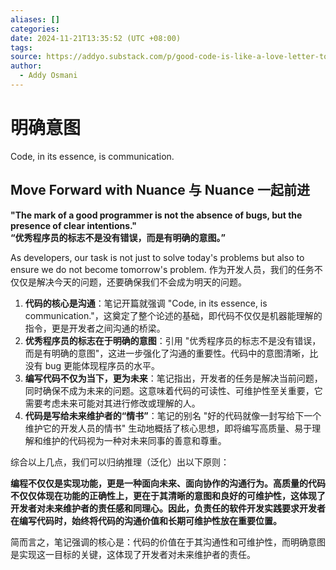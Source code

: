 ```yaml
---
aliases: []
categories: 
date: 2024-11-21T13:35:52 (UTC +08:00)
tags: 
source: https://addyo.substack.com/p/good-code-is-like-a-love-letter-to
author:
  - Addy Osmani
---
```

# 明确意图

Code, in its essence, is communication.

<!--more-->

## Move Forward with Nuance 与 Nuance 一起前进

**"The mark of a good programmer is not the absence of bugs, but the presence of clear intentions."  
“优秀程序员的标志不是没有错误，而是有明确的意图。”**

As developers, our task is not just to solve today's problems but also to ensure we do not become tomorrow's problem.   作为开发人员，我们的任务不仅仅是解决今天的问题，还要确保我们不会成为明天的问题。


1.  **代码的核心是沟通**：笔记开篇就强调 "Code, in its essence, is communication."，这奠定了整个论述的基础，即代码不仅仅是机器能理解的指令，更是开发者之间沟通的桥梁。
2.  **优秀程序员的标志在于明确的意图**：引用 "优秀程序员的标志不是没有错误，而是有明确的意图"，这进一步强化了沟通的重要性。代码中的意图清晰，比没有 bug 更能体现程序员的水平。
3.  **编写代码不仅为当下，更为未来**：笔记指出，开发者的任务是解决当前问题，同时确保不成为未来的问题。这意味着代码的可读性、可维护性至关重要，它需要考虑未来可能对其进行修改或理解的人。
4.  **代码是写给未来维护者的“情书”**：笔记的别名 "好的代码就像一封写给下一个维护它的开发人员的情书" 生动地概括了核心思想，即将编写高质量、易于理解和维护的代码视为一种对未来同事的善意和尊重。

综合以上几点，我们可以归纳推理（泛化）出以下原则：

**编程不仅仅是实现功能，更是一种面向未来、面向协作的沟通行为。高质量的代码不仅仅体现在功能的正确性上，更在于其清晰的意图和良好的可维护性，这体现了开发者对未来维护者的责任感和同理心。因此，负责任的软件开发实践要求开发者在编写代码时，始终将代码的沟通价值和长期可维护性放在重要位置。**

简而言之，笔记强调的核心是：代码的价值在于其沟通性和可维护性，而明确意图是实现这一目标的关键，这体现了开发者对未来维护者的责任。